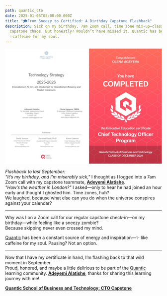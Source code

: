 ```yaml
---
path: quantic_cto
date: 2025-01-05T05:00:00.000Z
title: "🎓From Sneezy to Certified: A Birthday Capstone Flashback"
description: Sick on my birthday, 7am Zoom call, time zone mix-up—classic
  capstone chaos. But honestly? Wouldn’t have missed it. Quantic has been
  ✨caffeine for my soul.
---
```

![](../assets/cto.jpg)

*Flashback to last September:*  
*"It’s my birthday, and I’m miserably sick,"* I thought as I logged into a 7am Zoom call with my capstone teammate, [**Adeyemi Alatishe**](https://www.linkedin.com/in/adeyemi-alatishe/).  
*"How’s the weather in London?"* I asked—only to hear he had joined an hour early and thought I ghosted him. Time zones, huh?  
We laughed, because what else can you do when the universe conspires against your calendar?

---

Why was I on a Zoom call for our regular capstone check-in—on my birthday—while feeling like a sneezy zombie?  
Because skipping never even crossed my mind.

[Quantic](https://quantic.edu/) has been a constant source of energy and inspiration—✨ like caffeine for my soul. Pausing? Not an option.

---

Now that I have my certificate in hand, I’m flashing back to that wild moment in September.  
Proud, honored, and maybe a little delirious to be part of the [Quantic](https://quantic.edu/) 
learning community.
[**Adeyemi Alatishe**](https://www.linkedin.com/in/adeyemi-alatishe/), thanks for sharing this learning journey with me!

**[Quantic School of Business and Technology: CTO Capstone](https://drive.google.com/file/d/1ToXXV1JuM6bqm8o3MIdewf2qymBk_9su/view)**

